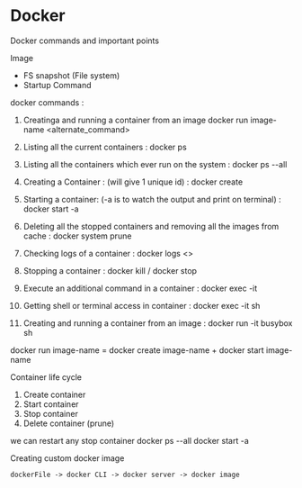 # Docker
Docker commands and important points


Image 
 - FS snapshot (File system)
 - Startup Command


docker commands :
 1. Creatinga and running a container from an image
	docker run image-name <alternate_command>

 2. Listing all the current containers : 
	docker ps
 3. Listing all the containers which ever run on the system : 
	docker ps --all
 4. Creating a Container : (will give 1 unique id) : 
	docker create <image-name>
 5. Starting a container: (-a is to watch the output and print on terminal) : 
	docker start -a <container-id>
 6. Deleting all the stopped containers and removing all the images from cache : 
	docker system prune
 7. Checking logs of a container : 
	docker logs <<container-id>>
 8. Stopping a container : 
	docker kill <container-id> / docker stop <container-id>
 9. Execute an additional command in a container : 
	docker exec -it <container-id> <command> 
 10. Getting shell or terminal access in container : 
	docker exec -it <container-id> sh
 11. Creating and running a container from an image : 
	docker run  -it busybox sh
 
 
 

docker run image-name = docker create image-name + docker start image-name

 Container life cycle
  1. Create container
  2. Start container
  3. Stop container 
  4. Delete container (prune)
  

  we can restart any stop container
	docker ps --all
	docker start -a <id>



Creating custom docker image

	dockerFile -> docker CLI -> docker server -> docker image



	

